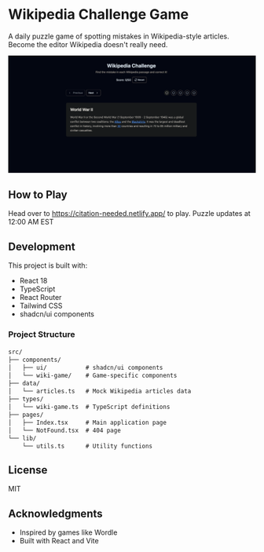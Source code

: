 # Wikipedia Challenge Game

A daily puzzle game of spotting mistakes in Wikipedia-style articles. Become the editor Wikipedia doesn't really need.

![Wikipedia Challenge Screenshot](./public/screenshot.png)

## How to Play

Head over to https://citation-needed.netlify.app/ to play. Puzzle updates at 12:00 AM EST


## Development

This project is built with:

- React 18
- TypeScript
- React Router
- Tailwind CSS
- shadcn/ui components

### Project Structure

```
src/
├── components/
│   ├── ui/           # shadcn/ui components
│   └── wiki-game/    # Game-specific components
├── data/
│   └── articles.ts   # Mock Wikipedia articles data
├── types/
│   └── wiki-game.ts  # TypeScript definitions
├── pages/
│   ├── Index.tsx     # Main application page
│   └── NotFound.tsx  # 404 page
└── lib/
    └── utils.ts      # Utility functions
```


## License

MIT

## Acknowledgments

- Inspired by games like Wordle
- Built with React and Vite